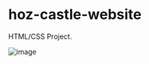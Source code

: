 # hoz-castle-website
HTML/CSS Project.

![image](https://github.com/gabrieliusjan/hoz-castle-website/assets/144029939/8fb6e25d-be2d-4a81-bd17-c971e49266b1)
